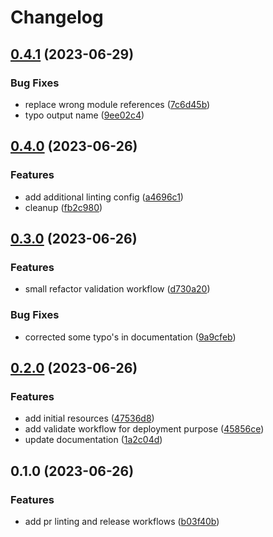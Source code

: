# Changelog

## [0.4.1](https://github.com/CloudNationHQ/az-cn-module-tf-vnet/compare/v0.4.0...v0.4.1) (2023-06-29)


### Bug Fixes

* replace wrong module references ([7c6d45b](https://github.com/CloudNationHQ/az-cn-module-tf-vnet/commit/7c6d45b3840a5c4fda9b4d1b72aa4785f7e23362))
* typo output name ([9ee02c4](https://github.com/CloudNationHQ/az-cn-module-tf-vnet/commit/9ee02c46e064229b3816eba28062babaf5e7d8a6))

## [0.4.0](https://github.com/CloudNationHQ/az-module-tf-vnet/compare/v0.3.0...v0.4.0) (2023-06-26)


### Features

* add additional linting config ([a4696c1](https://github.com/CloudNationHQ/az-module-tf-vnet/commit/a4696c11e0ba19e9b08066ab33dc4927b1635785))
* cleanup ([fb2c980](https://github.com/CloudNationHQ/az-module-tf-vnet/commit/fb2c980fd6078fb3fbdf97e33b1d5b0d35469c03))

## [0.3.0](https://github.com/CloudNationHQ/az-module-tf-vnet/compare/v0.2.0...v0.3.0) (2023-06-26)


### Features

* small refactor validation workflow ([d730a20](https://github.com/CloudNationHQ/az-module-tf-vnet/commit/d730a204a5288740058b37b1cb55c343966aadb9))


### Bug Fixes

* corrected some typo's in documentation ([9a9cfeb](https://github.com/CloudNationHQ/az-module-tf-vnet/commit/9a9cfeb22b058c3c2716a11bf69cd200396f02d4))

## [0.2.0](https://github.com/CloudNationHQ/az-module-tf-vnet/compare/v0.1.0...v0.2.0) (2023-06-26)


### Features

* add initial resources ([47536d8](https://github.com/CloudNationHQ/az-module-tf-vnet/commit/47536d8351c2ad9a40fbd199ad5cfd97d14718bc))
* add validate workflow for deployment purpose ([45856ce](https://github.com/CloudNationHQ/az-module-tf-vnet/commit/45856ceca93f757774c8f50143db5456b98b6b3b))
* update documentation ([1a2c04d](https://github.com/CloudNationHQ/az-module-tf-vnet/commit/1a2c04ddd3b0f5e4b01654aa838f02bdc318688b))

## 0.1.0 (2023-06-26)


### Features

* add pr linting and release workflows ([b03f40b](https://github.com/CloudNationHQ/az-module-tf-vnet/commit/b03f40b81e54c8955ee5f29727740ac359dbc9c5))
